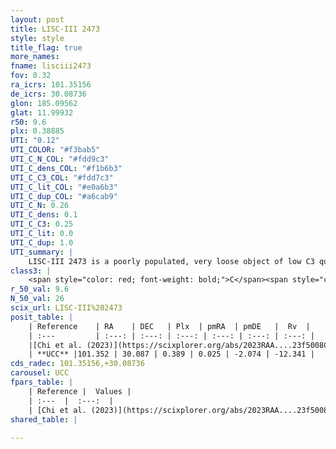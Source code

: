 ```yaml
---
layout: post
title: LISC-III 2473
style: style
title_flag: true
more_names: 
fname: lisciii2473
fov: 0.32
ra_icrs: 101.35156
de_icrs: 30.08736
glon: 185.09562
glat: 11.99932
r50: 9.6
plx: 0.38885
UTI: "0.12"
UTI_COLOR: "#f3bab5"
UTI_C_N_COL: "#fdd9c3"
UTI_C_dens_COL: "#f1b6b3"
UTI_C_C3_COL: "#fdd7c3"
UTI_C_lit_COL: "#e0a6b3"
UTI_C_dup_COL: "#a6cab9"
UTI_C_N: 0.26
UTI_C_dens: 0.1
UTI_C_C3: 0.25
UTI_C_lit: 0.0
UTI_C_dup: 1.0
UTI_summary: |
    LISC-III 2473 is a poorly populated, very loose object of low C3 quality. It was recently reported in the literature.
class3: |
    <span style="color: red; font-weight: bold;">C</span><span style="color: red; font-weight: bold;">C</span>
r_50_val: 9.6
N_50_val: 26
scix_url: LISC-III%202473
posit_table: |
    | Reference    | RA    | DEC   | Plx  | pmRA  | pmDE   |  Rv  |
    | :---         | :---: | :---: | :---: | :---: | :---: | :---: |
    |[Chi et al. (2023)](https://scixplorer.org/abs/2023RAA....23f5008C) | 101.334 | 30.082 | 0.463 | -0.044 | -2.012 | -- |
    | **UCC** |101.352 | 30.087 | 0.389 | 0.025 | -2.074 | -12.341 | 
cds_radec: 101.35156,+30.08736
carousel: UCC
fpars_table: |
    | Reference |  Values |
    | :---  |  :---:  |
    | [Chi et al. (2023)](https://scixplorer.org/abs/2023RAA....23f5008C) | `E(V-I)=0.12, m-M=12.5, Z=0.03, fbin=0.52` |
shared_table: |
    
---
```

